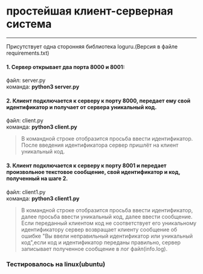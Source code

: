 # простейшая клиент-серверная система
-------------------------
Присутствует одна сторонняя библиотека loguru.(Версия в файле requirements.txt)

#### 1. Сервер открывает два порта 8000 и 8001:  
  файл: server.py  
  команда: **python3 server.py**
  
#### 2. Клиент подключается к серверу к порту 8000, передает ему свой идентификатор и получает от сервера уникальный код.  
  файл: client.py  
  команда: **python3 client.py**  
  >В командной строке отобразится просьба ввести идентификатор. После введения идентификатора сервер пришлёт на клиент уникальный код.
  
#### 3. Клиент подключается к серверу к порту 8001 и передает произвольное текстовое сообщение, свой идентификатор и код, полученный на шаге 2.  
  файл: client1.py  
  команда: **python3 client1.py**  
  >В командной строке отобразится просьба ввести идентификатор, далее просьба ввести уникальный код, далее ввести сообщение. Если переданный клиентом код не соответствует его уникальному идентификатору сервер возвращает клиенту сообщение об ошибке "Вы ввели неправильный идентификатор или уникальный код",если код и идентификатор переданы правильно, сервер записывает полученное сообщение в лог файл(info.log).

### Тестировалось на linux(ubuntu)
